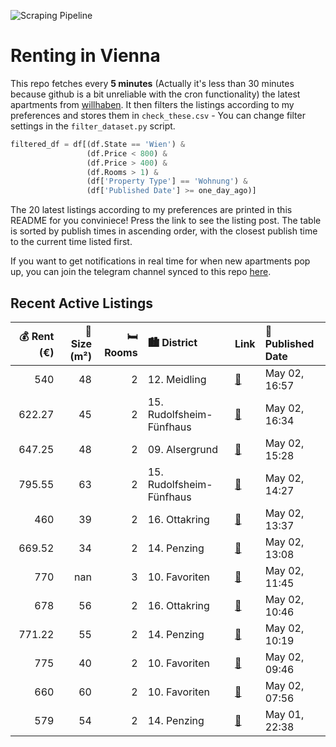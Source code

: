 ![Scraping Pipeline](https://github.com/AthomsG/renting-in-vienna/actions/workflows/run_pipeline.yml/badge.svg)


# Renting in Vienna

This repo fetches every **5 minutes** (Actually it's less than 30 minutes because github is a bit unreliable with the cron functionality) the latest apartments from [willhaben](https://www.willhaben.at/).
It then filters the listings according to my preferences and stores them in `check_these.csv` - You can change filter settings in the `filter_dataset.py` script.

```python
filtered_df = df[(df.State == 'Wien') & 
                 (df.Price < 800) &
                 (df.Price > 400) &
                 (df.Rooms > 1) &
                 (df['Property Type'] == 'Wohnung') &
                 (df['Published Date'] >= one_day_ago)]
```

The 20 latest listings according to my preferences are printed in this README for you conviniece! Press the link to see the listing post.
The table is sorted by publish times in ascending order, with the closest publish time to the current time listed first.

If you want to get notifications in real time for when new apartments pop up, you can join the telegram channel synced to this repo [here](https://t.me/+1HPAYOf5BSsyNTlk).

## Recent Active Listings

|   💰 Rent (€) |   📏 Size (m²) |   🛏️ Rooms | 🏙️ District              | Link                                                                                                                                                                                                                                                                             | 📅 Published Date   |
|-------------:|--------------:|-----------:|:-------------------------|:---------------------------------------------------------------------------------------------------------------------------------------------------------------------------------------------------------------------------------------------------------------------------------|:-------------------|
|       540    |            48 |          2 | 12. Meidling             | [🔗](https://www.willhaben.at/iad/immobilien/d/mietwohnungen/wien/wien-1120-meidling/gemeindewohnung/-%21-direktvergabe-vms-31.03.25%21-1812943628/)                                                                                                                              | May 02, 16:57      |
|       622.27 |            45 |          2 | 15. Rudolfsheim-Fünfhaus | [🔗](https://www.willhaben.at/iad/immobilien/d/mietwohnungen/wien/wien-1150-rudolfsheim-f%C3%BCnfhaus/sch%C3%B6ne-2-zimmer-wohnung-mit-loggia-n%C3%A4he-stadthalle-1432310788/)                                                                                                   | May 02, 16:34      |
|       647.25 |            48 |          2 | 09. Alsergrund           | [🔗](https://www.willhaben.at/iad/immobilien/d/mietwohnungen/wien/wien-1090-alsergrund/2-zimmer-wohnung-in-toplage-alser-stra%C3%9Fe---sanierter-altbau-zweitbezug-%7C-ab-1.-juni-2025-859816456/)                                                                                | May 02, 15:28      |
|       795.55 |            63 |          2 | 15. Rudolfsheim-Fünfhaus | [🔗](https://www.willhaben.at/iad/immobilien/d/mietwohnungen/wien/wien-1150-rudolfsheim-f%C3%BCnfhaus/gut-geschnittene-eckwohnung-im-2.-liftstock---revitalisiertes-gr%C3%BCnderzeithaus-1946101800/)                                                                             | May 02, 14:27      |
|       460    |            39 |          2 | 16. Ottakring            | [🔗](https://www.willhaben.at/iad/immobilien/d/mietwohnungen/wien/wien-1160-ottakring/provisionsfrei-f%C3%BCr-den-mieter%21-liebhartsgasse-hofgr%C3%BCnruhelage-altbaumiete-39m%C2%B2-1.-stock-in-separatem-hofgeb%C3%A4ude-gelegen-befristet-studenten-bevorzugt%21-2003802503/) | May 02, 13:37      |
|       669.52 |            34 |          2 | 14. Penzing              | [🔗](https://www.willhaben.at/iad/immobilien/d/mietwohnungen/wien/wien-1140-penzing/exklusives-wohnen-in-der-residenz-montleart---modernes-ambiente-trifft-auf-altbauflair---top-wohnungen-unbefristet-zu-vermieten-2012117644/)                                                  | May 02, 13:08      |
|       770    |           nan |          3 | 10. Favoriten            | [🔗](https://www.willhaben.at/iad/immobilien/d/mietwohnungen/wien/wien-1100-favoriten/mitten-im-10ten---zentral-und-ruhig-gelegen-1439997573/)                                                                                                                                    | May 02, 11:45      |
|       678    |            56 |          2 | 16. Ottakring            | [🔗](https://www.willhaben.at/iad/immobilien/d/mietwohnungen/wien/wien-1160-ottakring/56-m2-wohnung-wien-16-ruhige-lage-2042061403/)                                                                                                                                              | May 02, 10:46      |
|       771.22 |            55 |          2 | 14. Penzing              | [🔗](https://www.willhaben.at/iad/immobilien/d/mietwohnungen/wien/wien-1140-penzing/open-house-am-5.5.-17:50-18:10-1043938714/)                                                                                                                                                   | May 02, 10:19      |
|       775    |            40 |          2 | 10. Favoriten            | [🔗](https://www.willhaben.at/iad/immobilien/d/mietwohnungen/wien/wien-1100-favoriten/erstbezug-nach-sanierung---top-2-zimmer-wohnung-nur-1-minute-zur-u-bahn%21-897014564/)                                                                                                      | May 02, 09:46      |
|       660    |            60 |          2 | 10. Favoriten            | [🔗](https://www.willhaben.at/iad/immobilien/d/mietwohnungen/wien/wien-1100-favoriten/gemeinde-2-zimmer-wohnung-mit-balkon-1707461575/)                                                                                                                                           | May 02, 07:56      |
|       579    |            54 |          2 | 14. Penzing              | [🔗](https://www.willhaben.at/iad/immobilien/d/mietwohnungen/wien/wien-1140-penzing/gemeinde-wohnung-direktvergabe-931315084/)                                                                                                                                                    | May 01, 22:38      |
